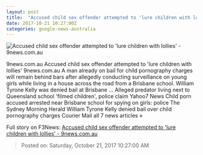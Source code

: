 ```yaml
---
layout: post
title:  "Accused child sex offender attempted to 'lure children with lollies' - 9news.com.au"
date: 2017-10-21 10:27:00Z
categories: google-news-australia
---
```


![Accused child sex offender attempted to 'lure children with lollies' - 9news.com.au](https://cf-images.ap-southeast-2.prod.boltdns.net/v1/static/664969388001/992d5fab-40c3-450b-b25b-09dfc25fd8c8/2efb4177-c9b6-41bc-bcff-0bf49120cd0e/640x360/match/image.jpg)

9news.com.au Accused child sex offender attempted to 'lure children with lollies' 9news.com.au A man already on bail for child pornography charges will remain behind bars after allegedly conducting surveillance on young girls while living in a house across the road from a Brisbane school. William Tyrone Kelly was denied bail at Brisbane ... Alleged predator living next to Queensland school 'filmed children', police claim Yahoo7 News Child porn accused arrested near Brisbane school for spying on girls: police The Sydney Morning Herald William Tyrone Kelly denied bail over child pornography charges Courier Mail all 7 news articles »


Full story on F3News: [Accused child sex offender attempted to 'lure children with lollies' - 9news.com.au](http://www.f3nws.com/n/BRpqDJ)

> Posted on: Saturday, October 21, 2017 10:27:00 AM
